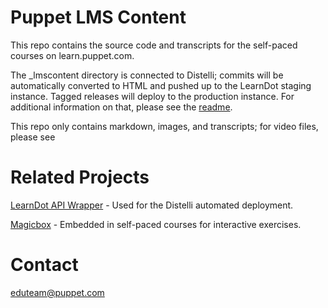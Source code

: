 Puppet LMS Content
=======================

This repo contains the source code and transcripts for the self-paced courses on learn.puppet.com.

The _lmscontent directory is connected to Distelli; commits will be automatically converted to HTML and pushed up to the LearnDot staging instance.  Tagged releases will deploy to the production instance.  For additional information on that, please see the [readme](_lmscontent/README.md).

This repo only contains markdown, images, and transcripts; for video files, please see 

Related Projects
=======================

[LearnDot API Wrapper](https://github.com/puppetlabs/learndot_api) - Used for the Distelli automated deployment.

[Magicbox](https://github.com/WhatsARanjit/magicbox) - Embedded in self-paced courses for interactive exercises.

Contact 
==========

eduteam@puppet.com
